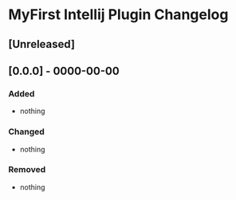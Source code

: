 <!-- Keep a Changelog guide -> https://keepachangelog.com -->

# MyFirst Intellij Plugin Changelog

## [Unreleased]

## [0.0.0] - 0000-00-00

### Added
- nothing

### Changed
- nothing

### Removed
- nothing
